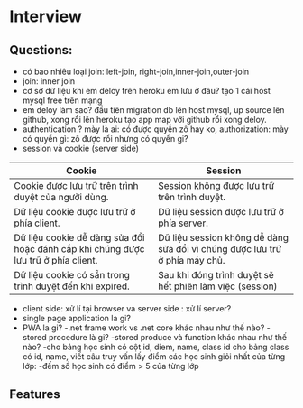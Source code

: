# Interview
## Questions:
- có bao nhiêu loại join: left-join, right-join,inner-join,outer-join
- join: inner join
- cơ sở dữ liệu khi em deloy trên heroku em lưu ở đâu? tạo 1 cái host mysql free trên mạng
- em deloy làm sao? đầu tiên migration db lên host mysql, up source lên github, xong rồi lên heroku tạo app map với github rồi xong deloy.
- authentication ? mày là ai: có được quyền zô hay ko, authorization: mày có quyền gì:  zô được rồi nhưng có quyền gi?
- session và cookie (server side)

| Cookie | Session |
| ------ | ------ |
|Cookie được lưu trữ trên trình duyệt của người dùng.	|Session không được lưu trữ trên trình duyệt.|
|Dữ liệu cookie được lưu trữ ở phía client.|	Dữ liệu session được lưu trữ ở phía server.|
|Dữ liệu cookie dễ dàng sửa đổi hoặc đánh cắp khi chúng được lưu trữ ở phía client.|	Dữ liệu session không dễ dàng sửa đổi vì chúng được lưu trữ ở phía máy chủ.|
|Dữ liệu cookie có sẵn trong trình duyệt đến khi expired.|	Sau khi đóng trình duyệt sẽ hết phiên làm việc (session)|

- client side: xử lí tại browser va server side : xử lí server? 
- single page application la gi?  
- PWA la gi? 
-.net frame work vs .net core khác nhau như thế nào?
-stored procedure là gi? 
-stored produce và function khác nhau như thế nào?
-cho bảng học sinh có cột id, diem, name, class id cho bảng class có id, name, viết câu truy vấn lấy điểm các học sinh giỏi nhất của từng lớp:
-đếm số học sinh có điểm > 5 của từng lớp
## Features
